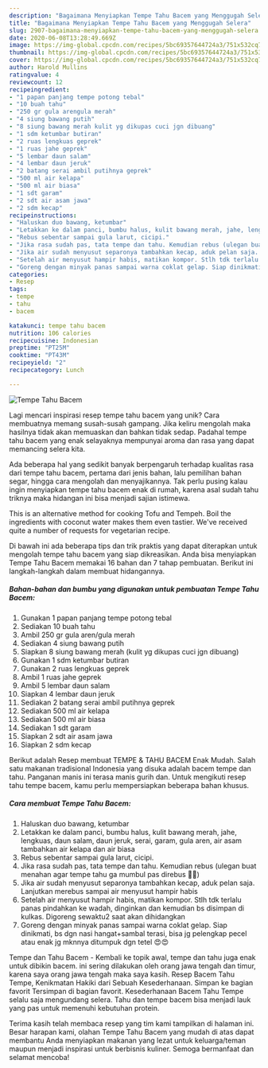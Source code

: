 ```yaml
---
description: "Bagaimana Menyiapkan Tempe Tahu Bacem yang Menggugah Selera"
title: "Bagaimana Menyiapkan Tempe Tahu Bacem yang Menggugah Selera"
slug: 2907-bagaimana-menyiapkan-tempe-tahu-bacem-yang-menggugah-selera
date: 2020-06-08T13:28:49.669Z
image: https://img-global.cpcdn.com/recipes/5bc69357644724a3/751x532cq70/tempe-tahu-bacem-foto-resep-utama.jpg
thumbnail: https://img-global.cpcdn.com/recipes/5bc69357644724a3/751x532cq70/tempe-tahu-bacem-foto-resep-utama.jpg
cover: https://img-global.cpcdn.com/recipes/5bc69357644724a3/751x532cq70/tempe-tahu-bacem-foto-resep-utama.jpg
author: Harold Mullins
ratingvalue: 4
reviewcount: 12
recipeingredient:
- "1 papan panjang tempe potong tebal"
- "10 buah tahu"
- "250 gr gula arengula merah"
- "4 siung bawang putih"
- "8 siung bawang merah kulit yg dikupas cuci jgn dibuang"
- "1 sdm ketumbar butiran"
- "2 ruas lengkuas geprek"
- "1 ruas jahe geprek"
- "5 lembar daun salam"
- "4 lembar daun jeruk"
- "2 batang serai ambil putihnya geprek"
- "500 ml air kelapa"
- "500 ml air biasa"
- "1 sdt garam"
- "2 sdt air asam jawa"
- "2 sdm kecap"
recipeinstructions:
- "Haluskan duo bawang, ketumbar"
- "Letakkan ke dalam panci, bumbu halus, kulit bawang merah, jahe, lengkuas, daun salam, daun jeruk, serai, garam, gula aren, air asam tambahkan air kelapa dan air biasa"
- "Rebus sebentar sampai gula larut, cicipi."
- "Jika rasa sudah pas, tata tempe dan tahu. Kemudian rebus (ulegan buat menahan agar tempe tahu ga mumbul pas direbus 🤭😄)"
- "Jika air sudah menyusut separonya tambahkan kecap, aduk pelan saja. Lanjutkan merebus sampai air menyusut hampir habis"
- "Setelah air menyusut hampir habis, matikan kompor. Stlh tdk terlalu panas pindahkan ke wadah, dinginkan dan kemudian bs disimpan di kulkas. Digoreng sewaktu2 saat akan dihidangkan"
- "Goreng dengan minyak panas sampai warna coklat gelap. Siap dinikmati, bs dgn nasi hangat+sambal terasi, bisa jg pelengkap pecel atau enak jg mknnya ditumpuk dgn tetel 😍😍"
categories:
- Resep
tags:
- tempe
- tahu
- bacem

katakunci: tempe tahu bacem 
nutrition: 106 calories
recipecuisine: Indonesian
preptime: "PT25M"
cooktime: "PT43M"
recipeyield: "2"
recipecategory: Lunch

---
```



![Tempe Tahu Bacem](https://img-global.cpcdn.com/recipes/5bc69357644724a3/751x532cq70/tempe-tahu-bacem-foto-resep-utama.jpg)

Lagi mencari inspirasi resep tempe tahu bacem yang unik? Cara membuatnya memang susah-susah gampang. Jika keliru mengolah maka hasilnya tidak akan memuaskan dan bahkan tidak sedap. Padahal tempe tahu bacem yang enak selayaknya mempunyai aroma dan rasa yang dapat memancing selera kita.

Ada beberapa hal yang sedikit banyak berpengaruh terhadap kualitas rasa dari tempe tahu bacem, pertama dari jenis bahan, lalu pemilihan bahan segar, hingga cara mengolah dan menyajikannya. Tak perlu pusing kalau ingin menyiapkan tempe tahu bacem enak di rumah, karena asal sudah tahu triknya maka hidangan ini bisa menjadi sajian istimewa.

This is an alternative method for cooking Tofu and Tempeh. Boil the ingredients with coconut water makes them even tastier. We&#39;ve received quite a number of requests for vegetarian recipe.


Di bawah ini ada beberapa tips dan trik praktis yang dapat diterapkan untuk mengolah tempe tahu bacem yang siap dikreasikan. Anda bisa menyiapkan Tempe Tahu Bacem memakai 16 bahan dan 7 tahap pembuatan. Berikut ini langkah-langkah dalam membuat hidangannya.

<!--inarticleads1-->

##### Bahan-bahan dan bumbu yang digunakan untuk pembuatan Tempe Tahu Bacem:

1. Gunakan 1 papan panjang tempe potong tebal
1. Sediakan 10 buah tahu
1. Ambil 250 gr gula aren/gula merah
1. Sediakan 4 siung bawang putih
1. Siapkan 8 siung bawang merah (kulit yg dikupas cuci jgn dibuang)
1. Gunakan 1 sdm ketumbar butiran
1. Gunakan 2 ruas lengkuas geprek
1. Ambil 1 ruas jahe geprek
1. Ambil 5 lembar daun salam
1. Siapkan 4 lembar daun jeruk
1. Sediakan 2 batang serai ambil putihnya geprek
1. Sediakan 500 ml air kelapa
1. Sediakan 500 ml air biasa
1. Sediakan 1 sdt garam
1. Siapkan 2 sdt air asam jawa
1. Siapkan 2 sdm kecap


Berikut adalah Resep membuat TEMPE &amp; TAHU BACEM Enak Mudah. Salah satu makanan tradisional Indonesia yang disuka adalah bacem tempe dan tahu. Panganan manis ini terasa manis gurih dan. Untuk mengikuti resep tahu tempe bacem, kamu perlu mempersiapkan beberapa bahan khusus. 

<!--inarticleads2-->

##### Cara membuat Tempe Tahu Bacem:

1. Haluskan duo bawang, ketumbar
1. Letakkan ke dalam panci, bumbu halus, kulit bawang merah, jahe, lengkuas, daun salam, daun jeruk, serai, garam, gula aren, air asam tambahkan air kelapa dan air biasa
1. Rebus sebentar sampai gula larut, cicipi.
1. Jika rasa sudah pas, tata tempe dan tahu. Kemudian rebus (ulegan buat menahan agar tempe tahu ga mumbul pas direbus 🤭😄)
1. Jika air sudah menyusut separonya tambahkan kecap, aduk pelan saja. Lanjutkan merebus sampai air menyusut hampir habis
1. Setelah air menyusut hampir habis, matikan kompor. Stlh tdk terlalu panas pindahkan ke wadah, dinginkan dan kemudian bs disimpan di kulkas. Digoreng sewaktu2 saat akan dihidangkan
1. Goreng dengan minyak panas sampai warna coklat gelap. Siap dinikmati, bs dgn nasi hangat+sambal terasi, bisa jg pelengkap pecel atau enak jg mknnya ditumpuk dgn tetel 😍😍


Tempe dan Tahu Bacem - Kembali ke topik awal, tempe dan tahu juga enak untuk dibikin bacem. ini sering dilakukan oleh orang jawa tengah dan timur, karena saya orang jawa tengah maka saya kasih. Resep Bacem Tahu Tempe, Kenikmatan Hakiki dari Sebuah Kesederhanaan. Simpan ke bagian favorit Tersimpan di bagian favorit. Kesederhanaan Bacem Tahu Tempe selalu saja mengundang selera. Tahu dan tempe bacem bisa menjadi lauk yang pas untuk memenuhi kebutuhan protein. 

Terima kasih telah membaca resep yang tim kami tampilkan di halaman ini. Besar harapan kami, olahan Tempe Tahu Bacem yang mudah di atas dapat membantu Anda menyiapkan makanan yang lezat untuk keluarga/teman maupun menjadi inspirasi untuk berbisnis kuliner. Semoga bermanfaat dan selamat mencoba!
